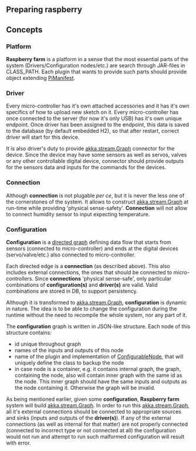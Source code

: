 

## Preparing raspberry

## Concepts

### Platform

**Raspberry farm** is a platform in a sense that the most essential parts 
of the system (Drivers/Configuration nodes/etc.) are search through JAR-files
in CLASS_PATH. Each plugin that wants to provide such parts should provide
object extending [PiManifest](https://github.com/SuperIzya/pi-farm/blob/master/common/src/main/scala/com/ilyak/pifarm/PiManifest.scala).
 

### Driver

Every micro-controller has it's own attached accessories and it has 
it's own specifics of how to upload new sketch on it. Every micro-controller
has once connected to the server (for now it's only USB) has it's own
unique endpoint. Once driver has been assigned to the endpoint, this data
is saved to the database (by default embedded H2), so that after restart, 
correct driver will start for this device.

It is also driver's duty to provide [akka.stream.Graph](https://doc.akka.io/docs/akka/current/stream/stream-graphs.html)
connector for the device. Since the device may have some sensors as well as
servos, valves or any other controllable digital device, connector should
provide outputs for the sensors data and inputs for the commands for the
devices.


### Connection

Although **connection** is not plugable *per ce*, but it is never the less
one of the cornerstones of the system. It allows to construct  [akka.stream.Graph](https://doc.akka.io/docs/akka/current/stream/stream-graphs.html)
at run-time while providing 'physical sense-safety'. **Connection** will not
allow to connect humidity sensor to input expecting temperature.
    

### Configuration

**Configuration** is a [directed graph](https://en.wikipedia.org/wiki/Directed_graph) 
defining data flow that starts from sensors (connected to micro-controller) 
and ends at the digital devices (servo/valve/etc.) also connected to micro-controller.

Each directed edge is a **connection** (as described above). This also includes
external connections, the ones that should be connected to micro-controllers. 
Since **connections** 'physical sense-safe', only particular combinations of 
**configuration(s)** and **driver(s)** are valid. Valid combinations 
are stored in DB, to support persistency. 

Although it is transformed to [akka.stream.Graph](https://doc.akka.io/docs/akka/current/stream/stream-graphs.html), 
**configuration** is dynamic in nature. The idea is to be able to change
the configuration during the runtime without the need to recompile the 
whole system, nor any part of it.

The **configuration** graph is written in JSON-like structure. Each node 
of this structure contains:
* id unique throughout graph
* names of the inputs and outputs of this node
* name of the plugin and implementation of [ConfigurableNode](https://github.com/SuperIzya/pi-farm/blob/master/common/src/main/scala/com/ilyak/pifarm/flow/configuration/ConfigurableNode.scala),
 that will uniquely define the class to backup the node
* in case node is a container, e.g. it contains internal graph, the graph, 
containing the node, also will contain inner graph with the same id as the node.
This inner graph should have the same inputs and outputs as the node containing it.
Otherwise the graph will be invalid.

As being mentioned earlier, given some **configuration**, **Raspberry farm** system will build [akka.stream.Graph](https://doc.akka.io/docs/akka/current/stream/stream-graphs.html).
In order to run this [akka.stream.Graph](https://doc.akka.io/docs/akka/current/stream/stream-graphs.html), 
all it's external connections should be connected to appropriate sources and sinks (inputs and outputs of the **driver(s)**).
If any of the external connections (as well as internal for that matter) 
are not properly connected (connected to incorrect type or not connected at all)
the configuration would not run and attempt to run such malformed configuration
will result with error.

